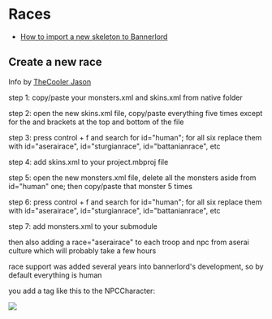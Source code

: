 # Races

* [How to import a new skeleton to Bannerlord](https://www.youtube.com/watch?v=gL0ZfNhnrn0)

## Create a new race

Info by [TheCooler Jason](https://discord.com/channels/411286129317249035/697071354603765791/1269438122278653973)

step 1: copy/paste your monsters.xml and skins.xml from native folder

step 2: open the new skins.xml file, copy/paste everything five times except for the <skins> and </skins> brackets at the top and bottom of the file

step 3: press control + f and search for id="human"; for all six replace them with id="aserairace", id="sturgianrace", id="battanianrace", etc

step 4: add skins.xml to your project.mbproj file

step 5: open the new monsters.xml file, delete all the monsters aside from id="human" one; then copy/paste that monster 5 times

step 6: press control + f and search for id="human"; for all six replace them with id="aserairace", id="sturgianrace", id="battanianrace", etc

step 7: add monsters.xml to your submodule

then also adding a race="aserairace" to each troop and npc from aserai culture which will probably take a few hours

race support was added several years into bannerlord's development, so by default everything is human

you add a tag like this to the NPCCharacter:

![](/pics/2408071033.png)

